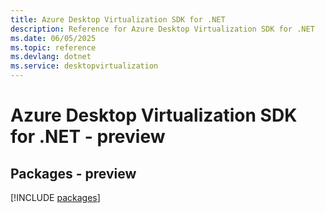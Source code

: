 ```yaml
---
title: Azure Desktop Virtualization SDK for .NET
description: Reference for Azure Desktop Virtualization SDK for .NET
ms.date: 06/05/2025
ms.topic: reference
ms.devlang: dotnet
ms.service: desktopvirtualization
---
```

# Azure Desktop Virtualization SDK for .NET - preview
## Packages - preview
[!INCLUDE [packages](desktop-virtualization-index.md)]